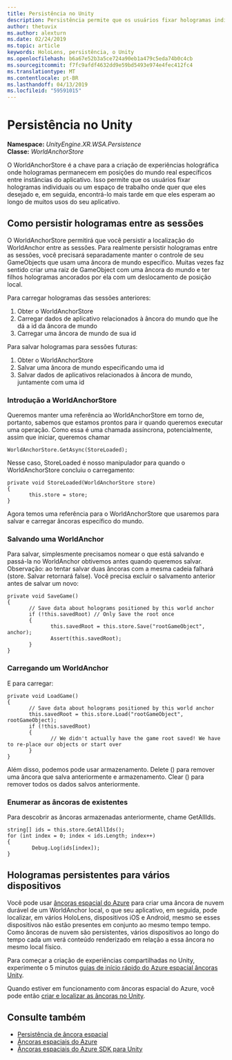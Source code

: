 ```yaml
---
title: Persistência no Unity
description: Persistência permite que os usuários fixar hologramas individuais ou um espaço de trabalho sempre que quiserem e em seguida, localize posteriormente em que eles esperam ao longo de muitos usa do seu aplicativo.
author: thetuvix
ms.author: alexturn
ms.date: 02/24/2019
ms.topic: article
keywords: HoloLens, persistência, o Unity
ms.openlocfilehash: b6a67e52b3a5ce724a90eb1a479c5eda74b0c4cb
ms.sourcegitcommit: f7fc9afdf4632dd9e59bd5493e974e4fec412fc4
ms.translationtype: MT
ms.contentlocale: pt-BR
ms.lasthandoff: 04/13/2019
ms.locfileid: "59591015"
---
```

# <a name="persistence-in-unity"></a>Persistência no Unity

**Namespace:** *UnityEngine.XR.WSA.Persistence*<br>
**Classe:** *WorldAnchorStore*

O WorldAnchorStore é a chave para a criação de experiências holográfica onde hologramas permanecem em posições do mundo real específicos entre instâncias do aplicativo. Isso permite que os usuários fixar hologramas individuais ou um espaço de trabalho onde quer que eles desejado e, em seguida, encontrá-lo mais tarde em que eles esperam ao longo de muitos usos do seu aplicativo.

## <a name="how-to-persist-holograms-across-sessions"></a>Como persistir hologramas entre as sessões

O WorldAnchorStore permitirá que você persistir a localização do WorldAnchor entre as sessões. Para realmente persistir hologramas entre as sessões, você precisará separadamente manter o controle de seu GameObjects que usam uma âncora de mundo específico. Muitas vezes faz sentido criar uma raiz de GameObject com uma âncora do mundo e ter filhos hologramas ancorados por ela com um deslocamento de posição local.

Para carregar hologramas das sessões anteriores:
1. Obter o WorldAnchorStore
2. Carregar dados de aplicativo relacionados à âncora do mundo que lhe dá a id da âncora de mundo
3. Carregar uma âncora de mundo de sua id

Para salvar hologramas para sessões futuras:
1. Obter o WorldAnchorStore
2. Salvar uma âncora de mundo especificando uma id
3. Salvar dados de aplicativos relacionados à âncora de mundo, juntamente com uma id

### <a name="getting-the-worldanchorstore"></a>Introdução a WorldAnchorStore

Queremos manter uma referência ao WorldAnchorStore em torno de, portanto, sabemos que estamos prontos para ir quando queremos executar uma operação. Como essa é uma chamada assíncrona, potencialmente, assim que iniciar, queremos chamar

```
WorldAnchorStore.GetAsync(StoreLoaded);
```

Nesse caso, StoreLoaded é nosso manipulador para quando o WorldAnchorStore concluiu o carregamento:

```
private void StoreLoaded(WorldAnchorStore store)
{
       this.store = store;
}
```

Agora temos uma referência para o WorldAnchorStore que usaremos para salvar e carregar âncoras específico do mundo.

### <a name="saving-a-worldanchor"></a>Salvando uma WorldAnchor

Para salvar, simplesmente precisamos nomear o que está salvando e passá-la no WorldAnchor obtivemos antes quando queremos salvar. Observação: ao tentar salvar duas âncoras com a mesma cadeia falhará (store. Salvar retornará false). Você precisa excluir o salvamento anterior antes de salvar um novo:

```
private void SaveGame()
{
       // Save data about holograms positioned by this world anchor
       if (!this.savedRoot) // Only Save the root once
       {
              this.savedRoot = this.store.Save("rootGameObject", anchor);
              Assert(this.savedRoot);
       }
}
```

### <a name="loading-a-worldanchor"></a>Carregando um WorldAnchor

E para carregar:

```
private void LoadGame()
{
       // Save data about holograms positioned by this world anchor
       this.savedRoot = this.store.Load("rootGameObject", rootGameObject);
       if (!this.savedRoot)
       {
              // We didn't actually have the game root saved! We have to re-place our objects or start over
       }
}
```

Além disso, podemos pode usar armazenamento. Delete () para remover uma âncora que salva anteriormente e armazenamento. Clear () para remover todos os dados salvos anteriormente.

### <a name="enumerating-existing-anchors"></a>Enumerar as âncoras de existentes

Para descobrir as âncoras armazenadas anteriormente, chame GetAllIds.

```
string[] ids = this.store.GetAllIds();
for (int index = 0; index < ids.Length; index++)
{
        Debug.Log(ids[index]);
}
```

## <a name="persisting-holograms-for-multiple-devices"></a>Hologramas persistentes para vários dispositivos

Você pode usar <a href="https://docs.microsoft.com/azure/spatial-anchors/overview" target="_blank">âncoras espacial do Azure</a> para criar uma âncora de nuvem durável de um WorldAnchor local, o que seu aplicativo, em seguida, pode localizar, em vários HoloLens, dispositivos iOS e Android, mesmo se esses dispositivos não estão presentes em conjunto ao mesmo tempo tempo.  Como âncoras de nuvem são persistentes, vários dispositivos ao longo do tempo cada um verá conteúdo renderizado em relação a essa âncora no mesmo local físico.

Para começar a criação de experiências compartilhadas no Unity, experimente o 5 minutos <a href="https://docs.microsoft.com/azure/spatial-anchors/unity-overview" target="_blank">guias de início rápido do Azure espacial âncoras Unity</a>.

Quando estiver em funcionamento com âncoras espacial do Azure, você pode então <a href="https://docs.microsoft.com/azure/spatial-anchors/concepts/create-locate-anchors-unity" target="_blank">criar e localizar as âncoras no Unity</a>.

## <a name="see-also"></a>Consulte também
* [Persistência de âncora espacial](coordinate-systems.md#spatial-anchor-persistence)
* <a href="https://docs.microsoft.com/azure/spatial-anchors" target="_blank">Âncoras espaciais do Azure</a>
* <a href="https://docs.microsoft.com/dotnet/api/Microsoft.Azure.SpatialAnchors" target="_blank">Âncoras espaciais do Azure SDK para Unity</a>

